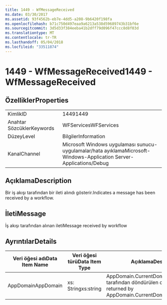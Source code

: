 ```yaml
---
title: 1449 - WfMessageReceived
ms.date: 03/30/2017
ms.assetid: 93f4562b-eb7e-4dd5-a208-9b6420f198fa
ms.openlocfilehash: b71c750d497eaa9a6213a538d59689743b31bf6e
ms.sourcegitcommit: 3d5d33f384eeba41b2dff79d096f47ccc8d8f03d
ms.translationtype: MT
ms.contentlocale: tr-TR
ms.lasthandoff: 05/04/2018
ms.locfileid: "33511874"
---
```

# <a name="1449---wfmessagereceived"></a><span data-ttu-id="7e0ef-102">1449 - WfMessageReceived</span><span class="sxs-lookup"><span data-stu-id="7e0ef-102">1449 - WfMessageReceived</span></span>
## <a name="properties"></a><span data-ttu-id="7e0ef-103">Özellikler</span><span class="sxs-lookup"><span data-stu-id="7e0ef-103">Properties</span></span>  
  
|||  
|-|-|  
|<span data-ttu-id="7e0ef-104">Kimlik</span><span class="sxs-lookup"><span data-stu-id="7e0ef-104">ID</span></span>|<span data-ttu-id="7e0ef-105">1449</span><span class="sxs-lookup"><span data-stu-id="7e0ef-105">1449</span></span>|  
|<span data-ttu-id="7e0ef-106">Anahtar Sözcükler</span><span class="sxs-lookup"><span data-stu-id="7e0ef-106">Keywords</span></span>|<span data-ttu-id="7e0ef-107">WFServices</span><span class="sxs-lookup"><span data-stu-id="7e0ef-107">WFServices</span></span>|  
|<span data-ttu-id="7e0ef-108">Düzey</span><span class="sxs-lookup"><span data-stu-id="7e0ef-108">Level</span></span>|<span data-ttu-id="7e0ef-109">Bilgiler</span><span class="sxs-lookup"><span data-stu-id="7e0ef-109">Information</span></span>|  
|<span data-ttu-id="7e0ef-110">Kanal</span><span class="sxs-lookup"><span data-stu-id="7e0ef-110">Channel</span></span>|<span data-ttu-id="7e0ef-111">Microsoft Windows uygulaması sunucu-uygulamalar/hata ayıklama</span><span class="sxs-lookup"><span data-stu-id="7e0ef-111">Microsoft-Windows-Application Server-Applications/Debug</span></span>|  
  
## <a name="description"></a><span data-ttu-id="7e0ef-112">Açıklama</span><span class="sxs-lookup"><span data-stu-id="7e0ef-112">Description</span></span>  
 <span data-ttu-id="7e0ef-113">Bir iş akışı tarafından bir ileti alındı gösterir.</span><span class="sxs-lookup"><span data-stu-id="7e0ef-113">Indicates a message has been received by a workflow.</span></span>  
  
## <a name="message"></a><span data-ttu-id="7e0ef-114">İleti</span><span class="sxs-lookup"><span data-stu-id="7e0ef-114">Message</span></span>  
 <span data-ttu-id="7e0ef-115">İş akışı tarafından alınan ileti</span><span class="sxs-lookup"><span data-stu-id="7e0ef-115">Message received by workflow</span></span>  
  
## <a name="details"></a><span data-ttu-id="7e0ef-116">Ayrıntılar</span><span class="sxs-lookup"><span data-stu-id="7e0ef-116">Details</span></span>  
  
|<span data-ttu-id="7e0ef-117">Veri öğesi adı</span><span class="sxs-lookup"><span data-stu-id="7e0ef-117">Data Item Name</span></span>|<span data-ttu-id="7e0ef-118">Veri öğesi türü</span><span class="sxs-lookup"><span data-stu-id="7e0ef-118">Data Item Type</span></span>|<span data-ttu-id="7e0ef-119">Açıklama</span><span class="sxs-lookup"><span data-stu-id="7e0ef-119">Description</span></span>|  
|--------------------|--------------------|-----------------|  
|<span data-ttu-id="7e0ef-120">AppDomain</span><span class="sxs-lookup"><span data-stu-id="7e0ef-120">AppDomain</span></span>|<span data-ttu-id="7e0ef-121">xs: String</span><span class="sxs-lookup"><span data-stu-id="7e0ef-121">xs:string</span></span>|<span data-ttu-id="7e0ef-122">AppDomain.CurrentDomain.FriendlyName tarafından döndürülen dize.</span><span class="sxs-lookup"><span data-stu-id="7e0ef-122">The string returned by AppDomain.CurrentDomain.FriendlyName.</span></span>|
